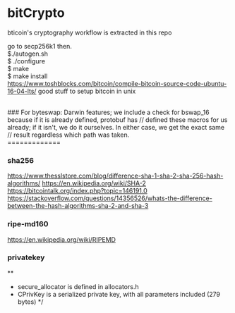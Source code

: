 # bitCrypto
bticoin's cryptography workflow is extracted in this repo

go to secp256k1 then.
<br>
$./autogen.sh<br>
$ ./configure <br>
$ make<br>
$ make install
</br>
https://www.toshblocks.com/bitcoin/compile-bitcoin-source-code-ubuntu-16-04-lts/
good stuff to setup bitcoin in unix

</br>
### For byteswap:
Darwin features; we include a check for bswap_16 because if it is already defined, protobuf has
// defined these macros for us already; if it isn't, we do it ourselves. In either case, we get the exact same
// result regardless which path was taken.
</br>
=============
</br>

### sha256
https://www.thesslstore.com/blog/difference-sha-1-sha-2-sha-256-hash-algorithms/
https://en.wikipedia.org/wiki/SHA-2
https://bitcointalk.org/index.php?topic=146191.0
https://stackoverflow.com/questions/14356526/whats-the-difference-between-the-hash-algorithms-sha-2-and-sha-3

### ripe-md160
https://en.wikipedia.org/wiki/RIPEMD

### privatekey
**
 * secure_allocator is defined in allocators.h
 * CPrivKey is a serialized private key, with all parameters included (279 bytes)
  */
